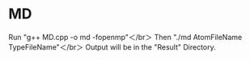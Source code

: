 # MD
Run "g++ MD.cpp -o md -fopenmp"＜/br＞
Then "./md AtomFileName TypeFileName"＜/br＞
Output will be in the "Result" Directory.
